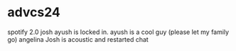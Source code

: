 # advcs24
spotify 2.0
josh
ayush is locked in.
ayush is a cool guy (please let my family go)
angelina 
Josh is acoustic and restarted chat